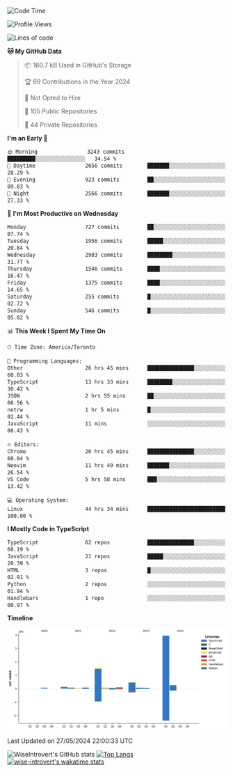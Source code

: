<!--START_SECTION:waka-->
![Code Time](http://img.shields.io/badge/Code%20Time-1%2C630%20hrs%2032%20mins-blue)

![Profile Views](http://img.shields.io/badge/Profile%20Views-40-blue)

![Lines of code](https://img.shields.io/badge/From%20Hello%20World%20I%27ve%20Written-7.0%20million%20lines%20of%20code-blue)

**🐱 My GitHub Data** 

> 📦 160.7 kB Used in GitHub's Storage 
 > 
> 🏆 69 Contributions in the Year 2024
 > 
> 🚫 Not Opted to Hire
 > 
> 📜 105 Public Repositories 
 > 
> 🔑 44 Private Repositories 
 > 
**I'm an Early 🐤** 

```text
🌞 Morning                3243 commits        █████████░░░░░░░░░░░░░░░░   34.54 % 
🌆 Daytime                2656 commits        ███████░░░░░░░░░░░░░░░░░░   28.29 % 
🌃 Evening                923 commits         ██░░░░░░░░░░░░░░░░░░░░░░░   09.83 % 
🌙 Night                  2566 commits        ███████░░░░░░░░░░░░░░░░░░   27.33 % 
```
📅 **I'm Most Productive on Wednesday** 

```text
Monday                   727 commits         ██░░░░░░░░░░░░░░░░░░░░░░░   07.74 % 
Tuesday                  1956 commits        █████░░░░░░░░░░░░░░░░░░░░   20.84 % 
Wednesday                2983 commits        ████████░░░░░░░░░░░░░░░░░   31.77 % 
Thursday                 1546 commits        ████░░░░░░░░░░░░░░░░░░░░░   16.47 % 
Friday                   1375 commits        ████░░░░░░░░░░░░░░░░░░░░░   14.65 % 
Saturday                 255 commits         █░░░░░░░░░░░░░░░░░░░░░░░░   02.72 % 
Sunday                   546 commits         █░░░░░░░░░░░░░░░░░░░░░░░░   05.82 % 
```


📊 **This Week I Spent My Time On** 

```text
🕑︎ Time Zone: America/Toronto

💬 Programming Languages: 
Other                    26 hrs 45 mins      ███████████████░░░░░░░░░░   60.03 % 
TypeScript               13 hrs 33 mins      ████████░░░░░░░░░░░░░░░░░   30.42 % 
JSON                     2 hrs 55 mins       ██░░░░░░░░░░░░░░░░░░░░░░░   06.56 % 
netrw                    1 hr 5 mins         █░░░░░░░░░░░░░░░░░░░░░░░░   02.44 % 
JavaScript               11 mins             ░░░░░░░░░░░░░░░░░░░░░░░░░   00.43 % 

🔥 Editors: 
Chrome                   26 hrs 45 mins      ███████████████░░░░░░░░░░   60.04 % 
Neovim                   11 hrs 49 mins      ███████░░░░░░░░░░░░░░░░░░   26.54 % 
VS Code                  5 hrs 58 mins       ███░░░░░░░░░░░░░░░░░░░░░░   13.42 % 

💻 Operating System: 
Linux                    44 hrs 34 mins      █████████████████████████   100.00 % 
```

**I Mostly Code in TypeScript** 

```text
TypeScript               62 repos            ███████████████░░░░░░░░░░   60.19 % 
JavaScript               21 repos            █████░░░░░░░░░░░░░░░░░░░░   20.39 % 
HTML                     3 repos             █░░░░░░░░░░░░░░░░░░░░░░░░   02.91 % 
Python                   2 repos             ░░░░░░░░░░░░░░░░░░░░░░░░░   01.94 % 
Handlebars               1 repo              ░░░░░░░░░░░░░░░░░░░░░░░░░   00.97 % 
```



**Timeline**

![Lines of Code chart](https://raw.githubusercontent.com/wise-introvert/wise-introvert/master/assets/bar_graph.png)


 Last Updated on 27/05/2024 22:00:33 UTC
<!--END_SECTION:waka-->

![WiseIntrovert's GitHub stats](https://github-readme-stats.vercel.app/api?username=wise-introvert&count_private=true&show_icons=true)
[![Top Langs](https://github-readme-stats.vercel.app/api/top-langs/?username=wise-introvert&langs_count=10)](https://github.com/anuraghazra/github-readme-stats)
[![wise-introvert's wakatime stats](https://github-readme-stats.vercel.app/api/wakatime?username=wiseintrovert)](https://github.com/anuraghazra/github-readme-stats)

